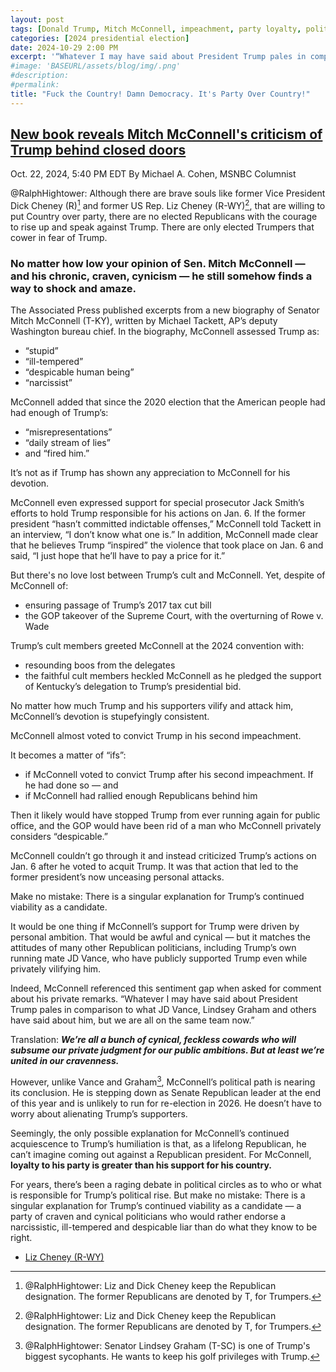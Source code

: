 ```yaml
---
layout: post
tags: [Donald Trump, Mitch McConnell, impeachment, party loyalty, politics]
categories: [2024 presidential election]
date: 2024-10-29 2:00 PM
excerpt: '“Whatever I may have said about President Trump pales in comparison to what JD Vance, Lindsey Graham and others have said about him, but we are all on the same team now.” – Senator Mitch McConnell (T-KY)'
#image: 'BASEURL/assets/blog/img/.png'
#description:
#permalink:
title: "Fuck the Country! Damn Democracy. It's Party Over Country!"
---
```



## [New book reveals Mitch McConnell's criticism of Trump behind closed doors](https://www.msnbc.com/opinion/msnbc-opinion/mitch-mcconnell-biography-trump-jack-smith-election-rcna176456)

Oct. 22, 2024, 5:40 PM EDT
By Michael A. Cohen, MSNBC Columnist

@RalphHightower: Although there are brave souls like former Vice President Dick Cheney (R)[^11] and former US Rep. Liz Cheney (R-WY)[^11], that are willing to put Country over party, there are no elected Republicans with the courage to rise up and speak against Trump. There are only elected Trumpers that cower in fear of Trump.

[^11]: @RalphHightower: Liz and Dick Cheney keep the Republican designation. The former Republicans are denoted by T, for Trumpers.

### No matter how low your opinion of Sen. Mitch McConnell — and his chronic, craven, cynicism — he still somehow finds a way to shock and amaze.

The Associated Press published excerpts from a new biography of Senator Mitch McConnell (T-KY), written by Michael Tackett, AP’s deputy Washington bureau chief. In the biography, McConnell assessed Trump as:

- “stupid”
- “ill-tempered”
- “despicable human being”
- “narcissist”

McConnell added that since the 2020 election that the American people had had enough of Trump’s:

- “misrepresentations”
- “daily stream of lies”
- and “fired him.”

It’s not as if Trump has shown any appreciation to McConnell for his devotion.

McConnell even expressed support for special prosecutor Jack Smith’s efforts to hold Trump responsible for his actions on Jan. 6. If the former president “hasn’t committed indictable offenses,” McConnell told Tackett in an interview, “I don’t know what one is.” In addition, McConnell made clear that he believes Trump “inspired” the violence that took place on Jan. 6 and said, “I just hope that he’ll have to pay a price for it.”

But there's no love lost between Trump’s cult and McConnell. Yet, despite of McConnell of:

- ensuring passage of Trump’s 2017 tax cut bill
- the GOP takeover of the Supreme Court, with the overturning of Rowe v. Wade

Trump’s cult members greeted McConnell at the 2024 convention with:

- resounding boos from the delegates
- the faithful cult members heckled McConnell as he pledged the support of Kentucky’s delegation to Trump’s presidential bid.

No matter how much Trump and his supporters vilify and attack him, McConnell’s devotion is stupefyingly consistent.

McConnell almost voted to convict Trump in his second impeachment.

It becomes a matter of “ifs”:

- if McConnell voted to convict Trump after his second impeachment. If he had done so — and
- if McConnell had rallied enough Republicans behind him

Then it likely would have stopped Trump from ever running again for public office, and the GOP would have been rid of a man who McConnell privately considers “despicable.”

McConnell couldn’t go through it and instead criticized Trump’s actions on Jan. 6 after he voted to acquit Trump. It was that action that led to the former president’s now unceasing personal attacks.

Make no mistake: There is a singular explanation for Trump’s continued viability as a candidate.

It would be one thing if McConnell’s support for Trump were driven by personal ambition. That would be awful and cynical — but it matches the attitudes of many other Republican politicians, including Trump’s own running mate JD Vance, who have publicly supported Trump even while privately vilifying him.

Indeed, McConnell referenced this sentiment gap when asked for comment about his private remarks. “Whatever I may have said about President Trump pales in comparison to what JD Vance, Lindsey Graham and others have said about him, but we are all on the same team now.”

Translation: ***We’re all a bunch of cynical, feckless cowards who will subsume our private judgment for our public ambitions. But at least we’re united in our cravenness.***

However, unlike Vance and Graham[^71], McConnell’s political path is nearing its conclusion. He is stepping down as Senate Republican leader at the end of this year and is unlikely to run for re-election in 2026. He doesn’t have to worry about alienating Trump’s supporters.

[^71]: @RalphHightower: Senator Lindsey Graham (T-SC) is one of Trump's biggest sycophants. He wants to keep his golf privileges with Trump.

Seemingly, the only possible explanation for McConnell’s continued acquiescence to Trump’s humiliation is that, as a lifelong Republican, he can’t imagine coming out against a Republican president. For McConnell, **loyalty to his party is greater than his support for his country.**

For years, there’s been a raging debate in political circles as to who or what is responsible for Trump’s political rise. But make no mistake: There is a singular explanation for Trump’s continued viability as a candidate — a party of craven and cynical politicians who would rather endorse a narcissistic, ill-tempered and despicable liar than do what they know to be right.

- [Liz Cheney (R-WY)](https://www.congress.gov/member/liz-cheney/C001109)
